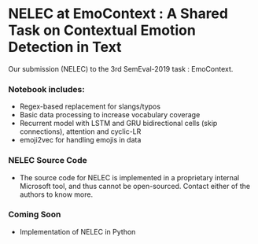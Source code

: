 # NELEC at EmoContext : A Shared Task on Contextual Emotion Detection in Text

Our submission (NELEC) to the 3rd SemEval-2019 task : EmoContext.

### Notebook includes:

* Regex-based replacement for slangs/typos
* Basic data processing to increase vocabulary coverage
* Recurrent model with LSTM and GRU bidirectional cells (skip connections), attention and cyclic-LR
* emoji2vec for handling emojis in data

### NELEC Source Code

* The source code for NELEC is implemented in a proprietary internal Microsoft tool, and thus cannot be open-sourced. Contact either of the authors to know more. 

### Coming Soon
* Implementation of NELEC in Python
